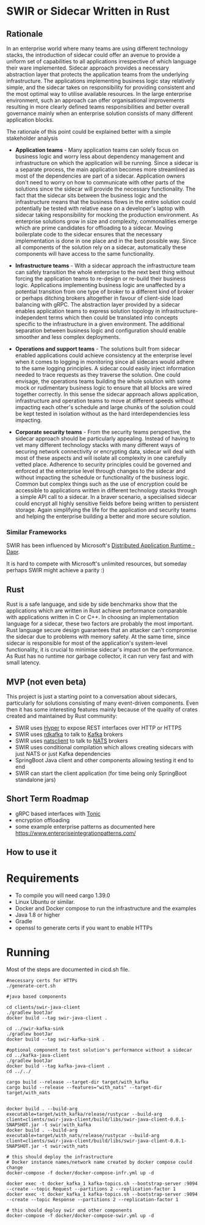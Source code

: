 # SWIR or Sidecar Written in Rust

## Rationale

In an enterprise world where many teams are using different technology stacks, the introduction of sidecar could offer an avenue to provide a uniform set of capabilities to all applications irrespective of which language their ware implemented. 
Sidecar approach provides a necessary abstraction layer that protects the application teams from the underlying infrastructure. 
The applications implementing business logic stay relatively simple, and the sidecar takes on responsibility for providing consistent and the most optimal way to utilise available resources. 
In the large enterprise environment, such an approach can offer organisational improvements resulting in more clearly defined teams responsibilities and better overall governance mainly when an enterprise solution consists of
  many different application blocks.  
   
The rationale of this point could be explained better with a simple stakeholder analysis 

- **Application teams** - Many application teams can solely focus on business logic and worry less about dependency management and infrastructure on which the application will be running. Since a sidecar is a separate process, the main application becomes more streamlined as most of the dependencies are part of a sidecar. Application owners don't need to worry on how to communicate with other parts of the solutions since the sidecar will provide the necessary functionality. The fact that the sidecar sits between the business logic and the infrastructure means that the business flows in the entire solution could potentially be tested with relative ease on a developer's laptop with sidecar taking responsibility for mocking the production environment. As enterprise solutions grow in size and complexity, commonalities emerge which are prime candidates for offloading to a sidecar. Moving boilerplate code to the sidecar ensures that the necessary implementation is done in one place and in the best possible way.  Since all components of the solution rely on a sidecar, automatically these components will have access to the same functionality. 
                 
- **Infrastructure teams** - With a sidecar approach the infrastructure team can safely transition the whole enterprise to the next best thing without forcing the application teams to re-design or
  re-build their business logic. Applications implementing business logic are unaffected by a potential transition from one type of broker to a different kind of broker or perhaps ditching brokers altogether in favour of client-side load balancing with gRPC.  The abstraction layer provided by a sidecar enables application teams to express solution topology in infrastructure-independent terms which then could be translated into concepts specific to the infrastructure in a given environment. The additional separation between business logic and configuration should enable smoother and less complex deployments.       
     
- **Operations and support teams** - The solutions built from sidecar enabled applications could achieve consistency at the enterprise level when it comes to logging in monitoring since all sidecars would adhere to the same logging principles. A sidecar could easily inject information needed to trace requests as they traverse the solution. One could envisage, the operations teams building the whole solution with some mock or rudimentary business logic to ensure that all blocks are wired together correctly. In this sense the sidecar approach allows application, infrastructure and operation teams to move at different speeds without impacting each other's schedule and large chunks of the solution could be kept tested in isolation without as the hard interdependencies less impacting. 

- **Corporate security teams** - From the security teams perspective, the sidecar approach should be particularly appealing. Instead of having to vet many different technology stacks with many different ways of securing network connectivity or encrypting data, sidecar will deal with most of these aspects and will isolate all complexity in one carefully vetted place. Adherence to security principles could be governed and enforced at the enterprise level through changes to the sidecar and without impacting the schedule or functionality of the business logic. Common but complex things such as the use of encryption could be accessible to applications written in different technology stacks through a simple API call to a sidecar. In a braver scenario, a specialised sidecar could encrypt all highly sensitive fields before being written to persistent storage. Again simplifying the life for the application and security teams and helping the enterprise building a better and more secure solution. 

### Similar Frameworks

SWIR has been influenced by Microsoft's [Distributed Application Runtime - Dapr](https://github.com/dapr/dapr). 

It is hard to compete with Microsoft's unlimited resources, but someday perhaps SWIR might achieve a parity :)


## Rust
Rust is a safe language, and side by side benchmarks show that the applications which are written in Rust achieve performance comparable with applications written in C or C++. In choosing an implementation language for a sidecar, these two factors are probably the most important. Rust language secure design guarantees that an attacker can't compromise the sidecar due to problems with memory safety. At the same time, since sidecar is responsible for most of the application's system-level functionality, it is crucial to minimise sidecar's impact on the performance. As Rust has no runtime nor garbage collector, it can run very fast and with small latency.


## MVP (not even beta)
This project is just a starting point to a conversation about sidecars, particularly for solutions consisting of many event-driven components. Even then it has some interesting features mainly because of the quality of crates  created and maintained by Rust community:
 - SWIR uses [Hyper](https://hyper.rs/) to expose REST interfaces over HTTP or HTTPS 
 - SWIR uses [rdkafka](https://github.com/fede1024/rust-rdkafka) to talk to [Kafka](https://kafka.apache.org/) brokers
 - SWIR uses [natsclient](https://github.com/encabulators/natsclient) to talk to [NATS](https://nats.io) brokers
 - SWIR uses conditional compilation which allows creating sidecars with just NATS or just Kafka dependencies
 - SpringBoot Java client and other components allowing testing it end to end
 - SWIR can start the client application (for time being only SpringBoot standalone jars)   
 
## Short Term Roadmap
- gRPC based interfaces with [Tonic](https://github.com/hyperium/tonic)
- encryption offloading
- some example enterprise patterns as documented here https://www.enterpriseintegrationpatterns.com/

## How to use it

# Requirements
- To compile you will need cargo 1.39.0
- Linux Ubuntu or similar.
- Docker and Docker compose to run the infrastructure and the examples
- Java 1.8 or higher
- Gradle 
- openssl to generate certs if you want to enable HTTPs
 

# Running 
Most of the steps are documented in cicd.sh file.
```shell script
#necessary certs for HTTPs 
./generate-cert.sh

#java based components

cd clients/swir-java-client
./gradlew bootJar
docker build --tag swir-java-client .

cd ../swir-kafka-sink
./gradlew bootJar
docker build --tag swir-kafka-sink .

#optional component to test solution's performance without a sidecar
cd ../kafka-java-client
./gradlew bootJar
docker build --tag kafka-java-client .
cd ../../

cargo build --release --target-dir target/with_kafka
cargo build --release --features="with_nats" --target-dir target/with_nats


docker build . --build-arg executable=target/with_kafka/release/rustycar --build-arg client=clients/swir-java-client/build/libs/swir-java-client-0.0.1-SNAPSHOT.jar -t swir:with_kafka
docker build . --build-arg executable=target/with_nats/release/rustycar --build-arg client=clients/swir-java-client/build/libs/swir-java-client-0.0.1-SNAPSHOT.jar -t swir:with_nats

# this should deploy the infrastructure 
# Docker instance names/network name created by docker compose could change 
docker-compose -f docker/docker-compose-infr.yml up -d

docker exec -t docker_kafka_1 kafka-topics.sh --bootstrap-server :9094 --create --topic Request --partitions 2 --replication-factor 1
docker exec -t docker_kafka_1 kafka-topics.sh --bootstrap-server :9094 --create --topic Response --partitions 2 --replication-factor 1

# this should deploy swir and other components
docker-compose -f docker/docker-compose-swir.yml up -d

```

